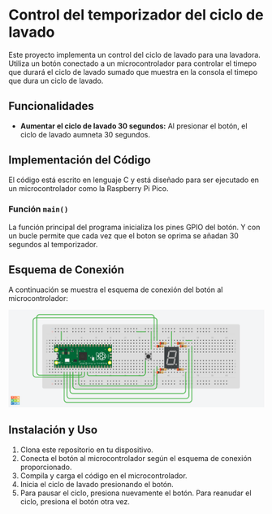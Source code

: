 # Control del temporizador del ciclo de lavado

Este proyecto implementa un control del ciclo de lavado para una lavadora. Utiliza un botón conectado a un microcontrolador para controlar el timepo que durará el ciclo de lavado sumado que muestra en la consola el timepo que dura un ciclo de lavado.

## Funcionalidades

- **Aumentar el ciclo de lavado 30 segundos:** Al presionar el botón, el ciclo de lavado aumneta 30 segundos.


## Implementación del Código

El código está escrito en lenguaje C y está diseñado para ser ejecutado en un microcontrolador como la Raspberry Pi Pico.

### Función `main()`

La función principal del programa inicializa los pines GPIO del botón. Y con un bucle permite que cada vez que el boton se oprima se añadan 30 segundos al temporizador. 

## Esquema de Conexión

A continuación se muestra el esquema de conexión del botón al microcontrolador:

![imagen_prototipo](tablero_botontemp.png)


## Instalación y Uso

1. Clona este repositorio en tu dispositivo.
2. Conecta el botón al microcontrolador según el esquema de conexión proporcionado.
3. Compila y carga el código en el microcontrolador.
4. Inicia el ciclo de lavado presionando el botón.
5. Para pausar el ciclo, presiona nuevamente el botón. Para reanudar el ciclo, presiona el botón otra vez.






